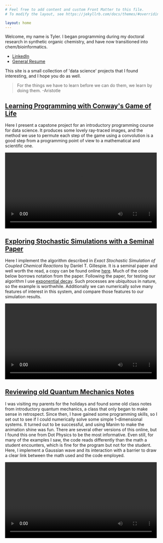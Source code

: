 ```yaml
---
# Feel free to add content and custom Front Matter to this file.
# To modify the layout, see https://jekyllrb.com/docs/themes/#overriding-theme-defaults

layout: home
---
```


Welcome, my name is Tyler. I began programming during my doctoral research in synthetic organic chemistry,
and have now transitioned into chem/bioinformatics.

+ [LinkedIn](https://www.linkedin.com/in/tylerbiggs/)  
+ [General Resume](https://github.com/biggstd/biggstd.github.io/blob/master/docs/Biggs_Tyler_Resume_Jan_2024.pdf)

This site is a small collection of 'data science' projects that I found interesting, and I hope you do as well.

> For the things we have to learn before we can do them, we learn by doing them.
> -Aristotle

## [Learning Programming with Conway's Game of Life](./projects/raytrace_gol)

Here I present a capstone project for an introductory programming course for data science. It produces 
some lovely ray-traced images, and the method we use to permute each step of the game using a convolution 
is a good step from a programming point of view to a mathematical and scientific one.

<video src="/projects/assets/gol/gol_HDr.mp4" controls  width="500" >Your browser does not support the <code>video</code> element.</video>


## [Exploring Stochastic Simulations with a Seminal Paper](./projects/Gillespie_Stochastic_Simulations)

Here I implement the algorithm described in *Exact Stochastic Simulation of Coupled Chemical Reactions* by Danlel T. Gillespie. It is a seminal paper and well worth the read, a copy can be found online [here](https://www.caam.rice.edu/~cox/gillespie.pdf). Much of the code below borrows notation from the paper. Following the paper, for testing our algorithm I use [exponential decay](https://en.wikipedia.org/wiki/Exponential_decay). Such processes are ubiquitous in nature, so the example is worthwhile. Additionally we can numerically solve many features of interest in this system, and compare those features to our simulation results.

<video src="/projects/assets/gillespie/gillespie.mp4" controls  width="500" >Your browser does not support the <code>video</code> element.</video>


## [Reviewing old Quantum Mechanics Notes](./projects/quantum_tunneling)

I was visiting my parents for the holidays and found some old class notes from introductory quantum mechanics, a class that only began to make sense in retrospect. Since then, I have gained some programming skills, so I set out to see if I could numerically solve some simple 1-dimensional systems. It turned out to be successful, and using Manim to make the animation shine was fun. There are several other versions of this online, but I found this one from Dot Physics to be the most informative. Even still, for many of the examples I saw, the code reads differently than the math a student encounters, which is fine for the program but not for the student. Here, I implement a Gaussian wave and its interaction with a barrier to draw a clear link between the math used and the code employed.

<video src="/projects/assets/quantum_tunneling/quantum_tunneling.mp4" controls  width="500" >Your browser does not support the <code>video</code> element.</video>